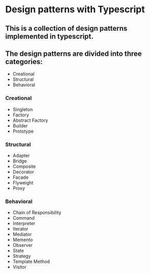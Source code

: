 # Design patterns with Typescript

## This is a collection of design patterns implemented in typescript.

## The design patterns are divided into three categories:

- Creational
- Structural
- Behavioral

### Creational

- Singleton
- Factory
- Abstract Factory
- Builder
- Prototype

### Structural

- Adapter
- Bridge
- Composite
- Decorator
- Facade
- Flyweight
- Proxy

### Behavioral

- Chain of Responsibility
- Command
- Interpreter
- Iterator
- Mediator
- Memento
- Observer
- State
- Strategy
- Template Method
- Visitor
